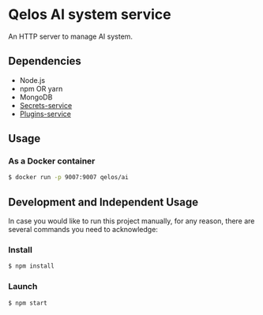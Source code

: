 # Qelos AI system service

An HTTP server to manage AI system.

## Dependencies
- Node.js
- npm OR yarn
- MongoDB
- [Secrets-service](https://github.com/qelos-io/qelos)
- [Plugins-service](https://github.com/qelos-io/qelos)

## Usage
### As a Docker container
```sh
$ docker run -p 9007:9007 qelos/ai
```

## Development and Independent Usage
In case you would like to run this project manually, for any reason, there are several commands you need to acknowledge:

### Install
```sh
$ npm install
```

### Launch
```sh
$ npm start
```
